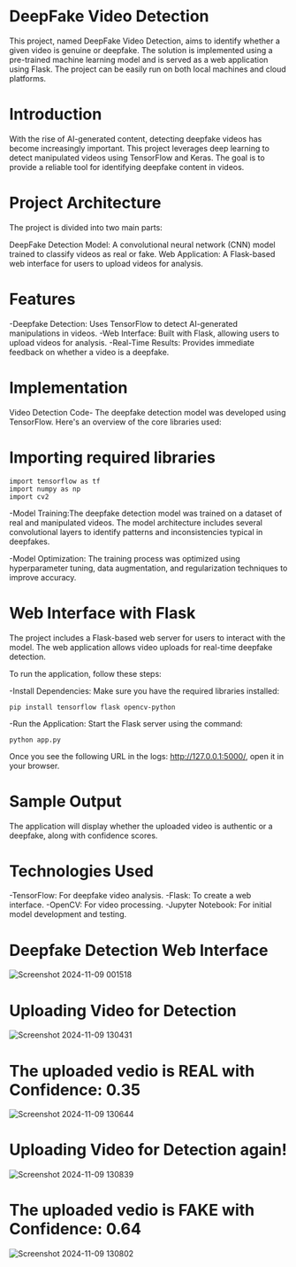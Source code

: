 # DeepFake Video Detection

This project, named DeepFake Video Detection, aims to identify whether a given video is genuine or deepfake. The solution is implemented using a pre-trained machine learning model and is served as a web application using Flask. The project can be easily run on both local machines and cloud platforms.

# Introduction

With the rise of AI-generated content, detecting deepfake videos has become increasingly important. This project leverages deep learning to detect manipulated videos using TensorFlow and Keras. The goal is to provide a reliable tool for identifying deepfake content in videos.

# Project Architecture

The project is divided into two main parts:

DeepFake Detection Model: A convolutional neural network (CNN) model trained to classify videos as real or fake.
Web Application: A Flask-based web interface for users to upload videos for analysis.

# Features

-Deepfake Detection: Uses TensorFlow to detect AI-generated manipulations in videos.
-Web Interface: Built with Flask, allowing users to upload videos for analysis.
-Real-Time Results: Provides immediate feedback on whether a video is a deepfake.

# Implementation
Video Detection Code-
The deepfake detection model was developed using TensorFlow. Here's an overview of the core libraries used:

# Importing required libraries

```shell
import tensorflow as tf
import numpy as np
import cv2
```


 -Model Training:The deepfake detection model was trained on a dataset of real and manipulated videos. The model architecture includes several convolutional layers to identify patterns and inconsistencies typical in deepfakes.

-Model Optimization: The training process was optimized using hyperparameter tuning, data augmentation, and regularization techniques to improve accuracy.

# Web Interface with Flask
The project includes a Flask-based web server for users to interact with the model. The web application allows video uploads for real-time deepfake detection.

To run the application, follow these steps:

-Install Dependencies: Make sure you have the required libraries installed:

```shell
pip install tensorflow flask opencv-python
```

-Run the Application: Start the Flask server using the command:

```shell
python app.py
```

Once you see the following URL in the logs: http://127.0.0.1:5000/, open it in your browser.

# Sample Output

The application will display whether the uploaded video is authentic or a deepfake, along with confidence scores.

# Technologies Used

-TensorFlow: For deepfake video analysis.
-Flask: To create a web interface.
-OpenCV: For video processing.
-Jupyter Notebook: For initial model development and testing.

# Deepfake Detection Web Interface
![Screenshot 2024-11-09 001518](https://github.com/user-attachments/assets/e18ef35a-666e-4626-9a7c-d3182e5977cf)

# Uploading Video for Detection
![Screenshot 2024-11-09 130431](https://github.com/user-attachments/assets/8095b6b4-2960-45cd-bb20-40547b7cf436)

# The uploaded vedio is REAL with Confidence: 0.35
![Screenshot 2024-11-09 130644](https://github.com/user-attachments/assets/8ca8d3cb-f680-4ddf-8e6b-b57cb3509823)


# Uploading Video for Detection again!
![Screenshot 2024-11-09 130839](https://github.com/user-attachments/assets/53285465-8eba-4b68-b123-fa6a8bf898fb)


# The uploaded vedio is FAKE with Confidence: 0.64
![Screenshot 2024-11-09 130802](https://github.com/user-attachments/assets/7bd02b8e-f2cd-4b6c-a2d4-394939f38cf1)


